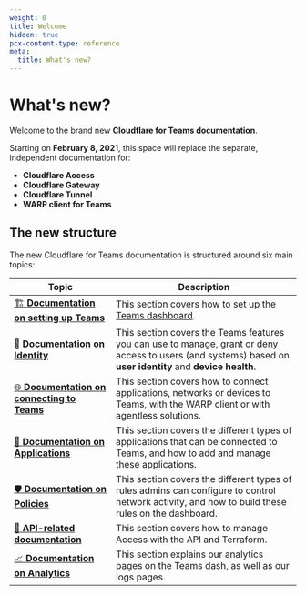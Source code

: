 ```yaml
---
weight: 0
title: Welcome
hidden: true
pcx-content-type: reference
meta:
  title: What's new?
---
```


# What's new?

Welcome to the brand new **Cloudflare for Teams documentation**.

Starting on **February 8, 2021**, this space will replace the separate, independent documentation for:

- **Cloudflare Access**
- **Cloudflare Gateway**
- **Cloudflare Tunnel**
- **WARP client for Teams**

## The new structure

The new Cloudflare for Teams documentation is structured around six main topics:

<TableWrap>

| Topic                                                                       | Description                                                                                                                                                 |
| --------------------------------------------------------------------------- | ----------------------------------------------------------------------------------------------------------------------------------------------------------- |
| [🏗️ **Documentation on setting up Teams**](/cloudflare-one/setup/)          | This section covers how to set up the [Teams dashboard](https://dash.teams.cloudflare.com/).                                                                |
| [👤 **Documentation on Identity**](/cloudflare-one/identity/)               | This section covers the Teams features you can use to manage, grant or deny access to users (and systems) based on **user identity** and **device health**. |
| [🌐 **Documentation on connecting to Teams**](/cloudflare-one/connections/) | This section covers how to connect applications, networks or devices to Teams, with the WARP client or with agentless solutions.                            |
| [🔐 **Documentation on Applications**](/cloudflare-one/applications/)       | This section covers the different types of applications that can be connected to Teams, and how to add and manage these applications.                       |
| [🛡️ **Documentation on Policies**](/cloudflare-one/policies/)               | This section covers the different types of rules admins can configure to control network activity, and how to build these rules on the dashboard.           |
| [🤖 **API-related documentation**](/cloudflare-one/api-terraform/)          | This section covers how to manage Access with the API and Terraform.                                                                                        |
| [📈 **Documentation on Analytics**](/cloudflare-one/analytics/)             | This section explains our analytics pages on the Teams dash, as well as our logs pages.                                                                     |

</TableWrap>
